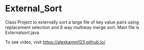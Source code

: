 # External_Sort
Class Project to externally sort a large file of key value pairs using replacement selection and 8 way multiway merge sort.
Main file is Externalsort.java

To see video, visit https://alexkamm123.github.io/

